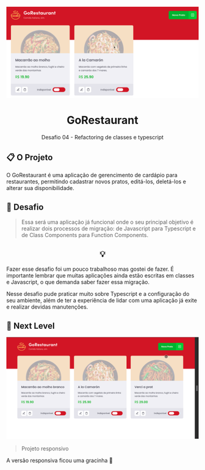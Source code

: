 <p align="center">
  <img src="./.github/project.gif" alt="Preview do projeto">
</p>

<h1 align="center">
  GoRestaurant
</h1>

<p align="center">
  Desafio 04 - Refactoring de classes e typescript
</p>

## 📋 O Projeto
O GoRestaurant é uma aplicação de gerencimento de cardápio para restaurantes, permitindo cadastrar novos pratos, editá-los, deletá-los e alterar sua disponibilidade.

## 🧠 Desafio
> Essa será uma aplicação já funcional onde o seu principal objetivo é realizar dois processos de migração: de Javascript para Typescript e de Class Components para Function Components.

<h2 align="center">💡</h2>
Fazer esse desafio foi um pouco trabalhoso mas gostei de fazer. É importante lembrar que muitas aplicações ainda estão escritas em classes e Javascript, o que demanda saber fazer essa migração.

Nesse desafio pude praticar muito sobre Typescript e a configuração do seu ambiente, além de ter a experiência de lidar com uma aplicação já exite e realizar devidas manutenções.

## 🚀 Next Level
<p align="center">
  <img src="./.github/responsive.gif" alt="Preview do projeto responsivo">
  <blockquote>Projeto responsivo</blockquote>

  A versão responsiva ficou uma gracinha 🥰
</p>
